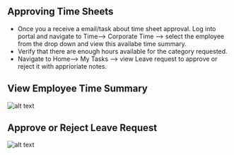 Approving Time Sheets
-----

- Once you a receive a email/task about time sheet approval. Log into portal and navigate to Time--> Corporate Time --> select the employee from the drop down and view this availabe time summary.
- Verify that there are enough hours available for the category requested.
- Navigate to Home--> My Tasks --> view Leave request to approve or reject it with apprioriate notes.


View Employee Time Summary
----
![alt text](../../images/timesheets/corp-emp-time-summary.png "Time")

Approve or Reject Leave Request
----
![alt text](../../images/timesheets/leave-request-approval-task.png "Time")

